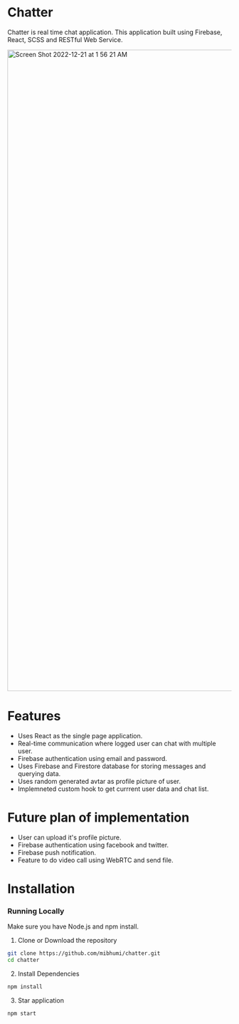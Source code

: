 # Chatter
Chatter is real time chat application. This application built using Firebase, React, SCSS and RESTful Web Service.

<img width="1440" alt="Screen Shot 2022-12-21 at 1 56 21 AM" src="https://user-images.githubusercontent.com/30569172/208847576-4e1b807d-a89d-4d67-9d95-b0677e217a96.png">


# Features
  - Uses React as the single page application.
  - Real-time communication where logged user can chat with multiple user.
  - Firebase authentication using email and password.
  - Uses Firebase and Firestore database for storing messages and querying data.
  - Uses random generated avtar as profile picture of user.
  - Implemneted custom hook to get currrent user data and chat list.

# Future plan of implementation
  - User can upload it's profile picture.
  - Firebase authentication using facebook and twitter.
  - Firebase push notification.
  - Feature to do video call using WebRTC and send file.
   
# Installation

### Running Locally

Make sure you have Node.js and npm install.

1. Clone or Download the repository  
```bash
git clone https://github.com/mibhumi/chatter.git
cd chatter
```
   
2. Install Dependencies
```bash
npm install
```

3. Star application
```bash
npm start
```
  
  


